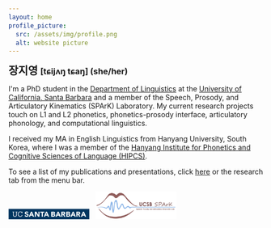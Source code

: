 ```yaml
---
layout: home
profile_picture:
  src: /assets/img/profile.png
  alt: website picture
---
```


<p>
  <h2 style="display:inline;">장지영 </h2><h3 style="display:inline;">[tɕijʌ<b>ŋ</b> tɕa<b>ŋ</b>] (she/her)</h3>
</p>

<p>
  I'm a PhD student in the <a href="https://www.linguistics.ucsb.edu">Department of Linguistics</a> at the <a href="https://www.ucsb.edu">University of California, Santa Barbara</a> and a member of the Speech, Prosody, and Articulatory Kinematics (SPArK) Laboratory. My current research projects touch on L1 and L2 phonetics, phonetics-prosody interface, articulatory phonology, and computational linguistics.
</p>

<p>
  I received my MA in English Linguistics from Hanyang University, South Korea, where I was a member of the <a href="https://site.hanyang.ac.kr/web/tcho/phonetics-lab">Hanyang Institute for Phonetics and Cognitive Sciences of Language (HIPCS)</a>.
</p>

<p>
  To see a list of my publications and presentations, click <a href="https://jiyoungj.github.io/research">here</a> or the research tab from the menu bar.
</p>

<img src="/assets/img/UCSB-logo.png" alt="UCSB-logo" width="160"> &nbsp; <img src="/assets/img/SPArK-Logo.png" alt="SPArK-logo" width="160">
